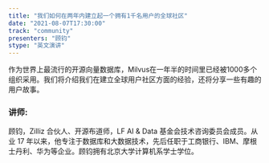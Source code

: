 ```yaml
---
title: "我们如何在两年内建立起一个拥有1千名用户的全球社区"
date: "2021-08-07T17:30:00"
track: "community"
presenters: "顾钧"
stype: "英文演讲"
---
```

作为世界上最流行的开源向量数据库，Milvus在一年半的时间里已经被1000多个组织采用。我们将介绍我们在建立全球用户社区方面的经验，还将分享一些有趣的用户故事。
 ### 讲师:
 顾钧，Zilliz 合伙人、开源布道师，LF AI & Data 基金会技术咨询委员会成员。从业 17 年以来，他专注于数据库和大数据技术，先后任职于工商银行、IBM、摩根士丹利、华为等企业。顾钧拥有北京大学计算机系学士学位。
